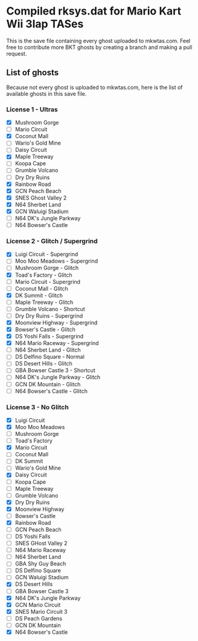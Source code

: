 # Compiled rksys.dat for Mario Kart Wii 3lap TASes
This is the save file containing every ghost uploaded to mkwtas.com. Feel free to contribute more BKT ghosts by creating a branch and making a pull request.

## List of ghosts
Because not every ghost is uploaded to mkwtas.com, here is the list of available ghosts in this save file.

### License 1 - Ultras
- [x] Mushroom Gorge
- [ ] Mario Circuit
- [x] Coconut Mall
- [ ] Wario's Gold Mine
- [ ] Daisy Circuit
- [x] Maple Treeway
- [ ] Koopa Cape
- [ ] Grumble Volcano
- [ ] Dry Dry Ruins
- [x] Rainbow Road
- [x] GCN Peach Beach
- [x] SNES Ghost Valley 2
- [x] N64 Sherbet Land
- [x] GCN Waluigi Stadium
- [ ] N64 DK's Jungle Parkway
- [ ] N64 Bowser's Castle

### License 2 - Glitch / Supergrind
- [x] Luigi Circuit - Supergrind
- [ ] Moo Moo Meadows - Supergrind
- [ ] Mushroom Gorge - Glitch
- [x] Toad's Factory - Glitch
- [ ] Mario Circuit - Supergrind
- [ ] Coconut Mall - Glitch
- [x] DK Summit - Glitch
- [ ] Maple Treeway - Glitch
- [ ] Grumble Volcano - Shortcut
- [ ] Dry Dry Ruins - Supergrind
- [x] Moonview Highway - Supergrind
- [x] Bowser's Castle - Glitch
- [x] DS Yoshi Falls - Supergrind
- [x] N64 Mario Raceway - Supergrind
- [ ] N64 Sherbet Land - Glitch
- [ ] DS Delfino Square - Normal
- [ ] DS Desert Hills - Glitch
- [ ] GBA Bowser Castle 3 - Shortcut
- [ ] N64 DK's Jungle Parkway - Glitch
- [ ] GCN DK Mountain - Glitch
- [ ] N64 Bowser's Castle - Glitch

### License 3 - No Glitch
- [x] Luigi Circuit
- [x] Moo Moo Meadows
- [ ] Mushroom Gorge
- [ ] Toad's Factory
- [x] Mario Circuit
- [ ] Coconut Mall
- [ ] DK Summit
- [ ] Wario's Gold Mine
- [x] Daisy Circuit
- [ ] Koopa Cape
- [ ] Maple Treeway
- [ ] Grumble Volcano
- [x] Dry Dry Ruins
- [x] Moonview Highway
- [ ] Bowser's Castle
- [x] Rainbow Road
- [ ] GCN Peach Beach
- [ ] DS Yoshi Falls
- [ ] SNES GHost Valley 2
- [ ] N64 Mario Raceway
- [ ] N64 Sherbet Land
- [ ] GBA Shy Guy Beach
- [ ] DS Delfino Square
- [ ] GCN Waluigi Stadium
- [x] DS Desert Hills
- [ ] GBA Bowser Castle 3
- [x] N64 DK's Jungle Parkway
- [x] GCN Mario Circuit
- [x] SNES Mario Circuit 3
- [ ] DS Peach Gardens
- [ ] GCN DK Mountain
- [x] N64 Bowser's Castle